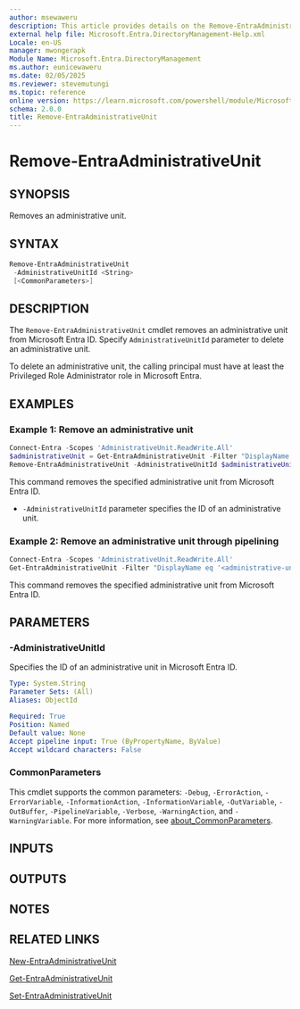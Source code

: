 ```yaml
---
author: msewaweru
description: This article provides details on the Remove-EntraAdministrativeUnit command.
external help file: Microsoft.Entra.DirectoryManagement-Help.xml
Locale: en-US
manager: mwongerapk
Module Name: Microsoft.Entra.DirectoryManagement
ms.author: eunicewaweru
ms.date: 02/05/2025
ms.reviewer: stevemutungi
ms.topic: reference
online version: https://learn.microsoft.com/powershell/module/Microsoft.Entra.DirectoryManagement/Remove-EntraAdministrativeUnit
schema: 2.0.0
title: Remove-EntraAdministrativeUnit
---
```


# Remove-EntraAdministrativeUnit

## SYNOPSIS

Removes an administrative unit.

## SYNTAX

```powershell
Remove-EntraAdministrativeUnit
 -AdministrativeUnitId <String>
 [<CommonParameters>]
```

## DESCRIPTION

The `Remove-EntraAdministrativeUnit` cmdlet removes an administrative unit from Microsoft Entra ID. Specify `AdministrativeUnitId` parameter to delete an administrative unit.

To delete an administrative unit, the calling principal must have at least the Privileged Role Administrator role in Microsoft Entra.

## EXAMPLES

### Example 1: Remove an administrative unit

```powershell
Connect-Entra -Scopes 'AdministrativeUnit.ReadWrite.All'
$administrativeUnit = Get-EntraAdministrativeUnit -Filter "DisplayName eq '<administrative-unit-display-name>'"
Remove-EntraAdministrativeUnit -AdministrativeUnitId $administrativeUnit.Id
```

This command removes the specified administrative unit from Microsoft Entra ID.

- `-AdministrativeUnitId` parameter specifies the ID of an administrative unit.

### Example 2: Remove an administrative unit through pipelining

```powershell
Connect-Entra -Scopes 'AdministrativeUnit.ReadWrite.All'
Get-EntraAdministrativeUnit -Filter "DisplayName eq '<administrative-unit-display-name>'" | Remove-EntraAdministrativeUnit
```

This command removes the specified administrative unit from Microsoft Entra ID.

## PARAMETERS

### -AdministrativeUnitId

Specifies the ID of an administrative unit in Microsoft Entra ID.

```yaml
Type: System.String
Parameter Sets: (All)
Aliases: ObjectId

Required: True
Position: Named
Default value: None
Accept pipeline input: True (ByPropertyName, ByValue)
Accept wildcard characters: False
```

### CommonParameters

This cmdlet supports the common parameters: `-Debug`, `-ErrorAction`, `-ErrorVariable`, `-InformationAction`, `-InformationVariable`, `-OutVariable`, `-OutBuffer`, `-PipelineVariable`, `-Verbose`, `-WarningAction`, and `-WarningVariable`. For more information, see [about_CommonParameters](https://go.microsoft.com/fwlink/?LinkID=113216).

## INPUTS

## OUTPUTS

## NOTES

## RELATED LINKS

[New-EntraAdministrativeUnit](New-EntraAdministrativeUnit.md)

[Get-EntraAdministrativeUnit](Get-EntraAdministrativeUnit.md)

[Set-EntraAdministrativeUnit](Set-EntraAdministrativeUnit.md)
